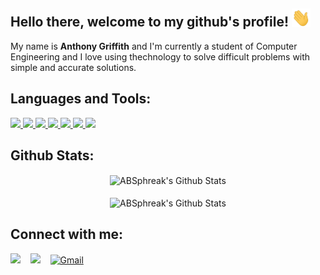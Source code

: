 <h2>Hello there, welcome to my github's profile! <img src="https://github.com/ABSphreak/ABSphreak/blob/master/gifs/Hi.gif" width="30px"></h2>
My name is <strong>Anthony Griffith</strong> and I'm currently a student of Computer Engineering and I love using thechnology to solve difficult problems with simple and accurate solutions.
  
## Languages and Tools:
<a href="https://developer.mozilla.org/en-US/docs/Web/JavaScript" target="_blank"> <img src="https://img.icons8.com/color/48/000000/javascript.png"/> </a> 
<a href="https://www.python.org" target="_blank"> <img src="https://img.icons8.com/color/48/000000/python.png"/> </a> 
<a href="https://www.java.com" target="_blank"> <img src="https://img.icons8.com/color/48/000000/java-coffee-cup-logo.png"/> </a>
<a href="https://www.w3.org/html/" target="_blank"> <img src="https://img.icons8.com/color/48/000000/html-5.png"/> </a>
<a href="https://www.w3schools.com/css/" target="_blank"> <img src="https://img.icons8.com/color/48/000000/css3.png"/> </a>
<a href="https://git-scm.com/" target="_blank"> <img src="https://img.icons8.com/color/48/000000/git.png"/> </a> 
<a href="https://git-scm.com/" target="_blank"> <img src="https://img.icons8.com/color/48/000000/sql"/> </a> 

## Github Stats:
<div align="center">
<img align="center" src="https://github-readme-stats.vercel.app/api?username=AnthonyGriffith&show_icons=true&line_height=20&title_color=7A7ADB&icon_color=2234AE&text_color=D3D3D3&bg_color=0,000000,130F40" alt="ABSphreak's Github Stats">
</br>
</br>
<img align="center" src="https://github-readme-stats.vercel.app/api/top-langs/?username=AnthonyGriffith&show_icons=true&line_height=20&title_color=7A7ADB&icon_color=2234AE&text_color=D3D3D3&bg_color=0,000000,130F40" alt="ABSphreak's Github Stats">
</div>

## Connect with me:
<p align="left">

<a target="_blank" href = "https://www.linkedin.com/in/anthony-griffith/"><img src="https://img.icons8.com/fluent/48/000000/linkedin.png"/></a>&nbsp; &nbsp;
<a target="_blank" href = "https://t.me/AnthonyGriffith"><img src="https://img.icons8.com/color/48/000000/telegram-app--v1.png"/></a>&nbsp; &nbsp;
<a target="_blank" href="mailto:a.griffith.gonzalez@gmail.com"><img src="https://img.icons8.com/color/48/000000/gmail-new" alt="Gmail"></a> &nbsp; &nbsp;
